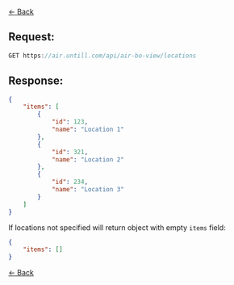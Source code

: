 [← Back](README.md)

## Request: 

```javascript
GET https://air.untill.com/api/air-bo-view/locations
```

## Response: 

```json
{
    "items": [
        {
            "id": 123,
            "name": "Location 1"
        },
        {
            "id": 321,
            "name": "Location 2"
        },
        {
            "id": 234,
            "name": "Location 3"
        }
    ]
}
```

If locations not specified will return object with empty `items` field:

```json
{
    "items": []
}
```

[← Back](README.md)